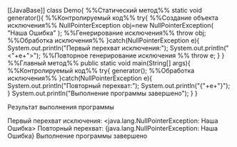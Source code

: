 [[JavaBase]]
class Demo{
%%Статический метод%%
	static void generator(){
%%Контролируемый код%%
		try{
%%Создание объекта исключения%%
			NullPointerException obj=new NullPointerException(
			"Наша Ошибка"
			);
%%Генерирование исключения%%
			throw obj;
%%Обработка исключения%%
		}catch(NullPointerException e){
			System.out.println("Первый перехват исключения:");
			System.out.println("<"+e+">");
%%Повторное генерирование исключения %%
			throw e;
		}
	}
%%Главный метод%%
	public static void main(String[] args){
%%Контролируемый код%%
		try{
			generator();
%%Обработка исключения%%
		}catch(NullPointerException e){
			System.out.println("Повторный перехват:");
			System.out.println("{"+e+"}");
		}
		System.out.println("Выполнение программы завершено");
	}
}

Результат выполнения программы

Первый перехват исключения:
<java.lang.NullPointerException: Наша Ошибка>
Повторный перехват:
{java.lang.NullPointerException: Наша Ошибка}
Выполнение программы завершено